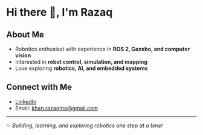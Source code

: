 # Hi there 👋, I'm Razaq  

## About Me  
-  Robotics enthusiast with experience in **ROS 2, Gazebo, and computer vision**  
-  Interested in **robot control, simulation, and mapping**  
-  Love exploring **robotics, AI, and embedded systems**   

## Connect with Me  
-  <a href="https://www.linkedin.com/in/razaqkhanma" target="_blank">LinkedIn</a> 
-  Email: khan.razaqma@gmail.com 

---

✨ *Building, learning, and exploring robotics one step at a time!* 